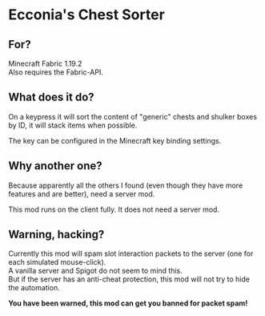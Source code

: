 # Ecconia's Chest Sorter

## For?

Minecraft Fabric 1.19.2\
Also requires the Fabric-API.

## What does it do?

On a keypress it will sort the content of "generic" chests and shulker boxes by ID, it will stack items when possible.

The key can be configured in the Minecraft key binding settings.

## Why another one?

Because apparently all the others I found (even though they have more features and are better), need a server mod.

This mod runs on the client fully. It does not need a server mod.

## Warning, hacking?

Currently this mod will spam slot interaction packets to the server (one for each simulated mouse-click).\
A vanilla server and Spigot do not seem to mind this.\
But if the server has an anti-cheat protection, this mod will not try to hide the automation.

**You have been warned, this mod can get you banned for packet spam!**

